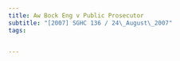 ```yaml
---
title: Aw Bock Eng v Public Prosecutor 
subtitle: "[2007] SGHC 136 / 24\_August\_2007"
tags:


---
```


